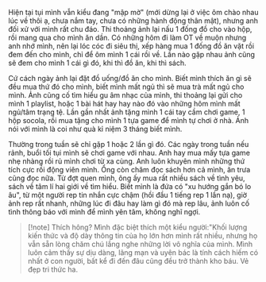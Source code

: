 Hiện tại tụi mình vẫn kiểu đang "mập mờ" (mới dừng lại ở việc ôm chào nhau lúc về thôi ạ, chưa nắm tay, chưa có những hành động thân mật), nhưng anh đối xử với mình rất chu đáo. Thi thoảng ảnh lại nấu 1 đống đồ cho vào hộp, rồi mang qua cho mình ăn dần. Có những hôm đi làm OT về muộn nhưng anh nhớ mình, nên lại lóc cóc đi siêu thị, xếp hàng mua 1 đống đồ ăn vặt rồi đem đến cho mình, chỉ để ôm mình 1 cái rồi về. Lần nào gặp nhau ảnh cũng sẽ đem cho mình 1 cái gì đó, khi thì đồ ăn, khi thì sách. 

Cứ cách ngày ảnh lại đặt đồ uống/đồ ăn cho mình. Biết mình thích ăn gì sẽ đều mua thứ đó cho mình, biết mình mất ngủ thì sẽ mua trà mất ngủ cho mình. Ảnh cũng cố tìm hiểu gu âm nhạc của mình, thi thoảng lại gửi cho mình 1 playlist, hoặc 1 bài hát hay hay nào đó vào những hôm mình mất ngủ/tâm trạng tệ. Lần gần nhất ảnh tặng mình 1 cái tay cầm chơi game, 1 hộp socola, rồi mua tặng cho mình 1 tựa game để mình tự chơi ở nhà. Ảnh nói với mình là coi như quà kỉ niệm 3 tháng biết mình. 

Thường trong tuần sẽ chỉ gặp 1 hoặc 2 lần gì đó. Các ngày trong tuần nếu rảnh, buổi tối tụi mình sẽ chơi game với nhau. Anh hay mua mấy tựa game nhẹ nhàng rồi rủ mình chơi từ xa cùng. Anh luôn khuyên mình những thứ tích cực rồi động viên mình. Ổng còn chăm đọc sách hơn cả mình, ăn trưa cũng đọc nữa. Từ đợt quen mình, ông ấy mua rất nhiều sách về tình yêu, sách về tâm lí hai giới về tìm hiểu. Biết mình là đứa có "xu hướng gắn bó lo âu", từ một người rep tin nhắn cực chậm (hồi đầu 1 tiếng rep 1 lần nạ), giờ ảnh rep rất nhanh, những lúc đi đâu hay làm gì đó mà rep lâu, ảnh luôn cố tình thông báo với mình để mình yên tâm, không nghĩ ngợi. 

>[!note] Thích hông?
>Mình đặc biệt thích một kiểu người:"Khối lượng kiến thức và độ dày thông tin của họ lớn hơn mình rất nhiều, nhưng họ vẫn sẵn lòng chăm chú lắng nghe những lời vô nghĩa của mình. Mình luôn cảm thấy sự dịu dàng, lãng mạn và uyên bác là tính cách hiếm có nhất ở con người, bất kể đi đến đâu cũng đều trở thành kho báu.
>Vẻ đẹp tri thức ha.